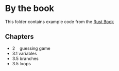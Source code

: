 By the book
===========

This folder contains example code from the [Rust Book](https://doc.rust-lang.org/book/)

Chapters
--------
* 2 &nbsp;&nbsp; guessing game
* 3.1 variables
* 3.5 branches
* 3.5 loops
